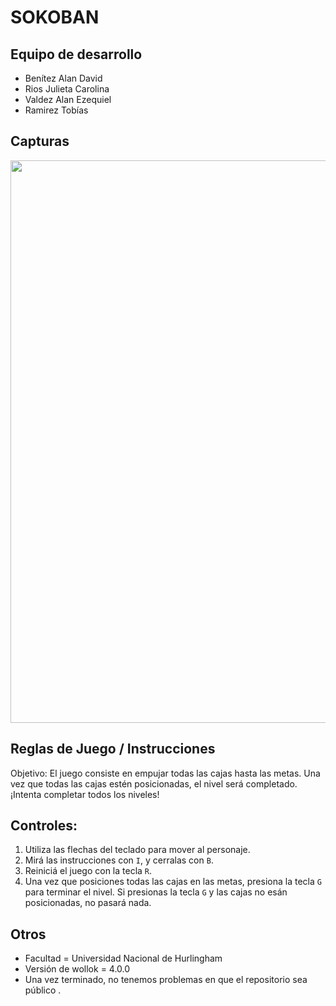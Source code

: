 # SOKOBAN

## Equipo de desarrollo

- Benítez Alan David
- Rios Julieta Carolina
- Valdez Alan Ezequiel
- Ramirez Tobías

## Capturas

<img src="assets/sokobanGif.gif" width=900 />

## Reglas de Juego / Instrucciones

Objetivo: El juego consiste en empujar todas las cajas hasta las metas. Una vez que todas las cajas estén posicionadas, el nivel será completado. ¡Intenta completar todos los niveles!

## Controles:
 1) Utiliza las flechas del teclado para mover al personaje.
 2) Mirá las instrucciones con `I`, y cerralas con `B`. 
 3) Reiniciá el juego con la tecla `R`.
 4) Una vez que posiciones todas las cajas en las metas, presiona la tecla `G` para terminar el nivel. Si presionas la tecla `G` y las cajas no esán posicionadas, no pasará nada.


## Otros

- Facultad = Universidad Nacional de Hurlingham
- Versión de wollok = 4.0.0
- Una vez terminado, no tenemos problemas en que el repositorio sea público .
